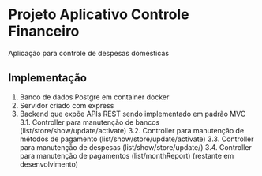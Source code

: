 # Projeto Aplicativo Controle Financeiro

Aplicação para controle de despesas domésticas

## Implementação

1. Banco de dados Postgre em container docker
2. Servidor criado com express
3. Backend que expõe APIs REST sendo implementado em padrão MVC
   3.1. Controller para manutenção de bancos (list/store/show/update/activate)
   3.2. Controller para manutenção de métodos de pagamento (list/show/store/update/activate)
   3.3. Controller para manutenção de despesas (list/show/store/update/)
   3.4. Controller para manutenção de pagamentos (list/monthReport) (restante em desenvolvimento)
